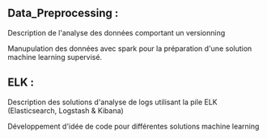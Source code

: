 ## Data_Preprocessing : 
Description de l'analyse des données comportant un versionning

Manupulation des données avec spark pour la préparation d'une solution machine learning supervisé.

## ELK :  
Description des solutions d'analyse de logs utilisant la pile ELK (Elasticsearch, Logstash & Kibana)

Développement d'idée de code pour différentes solutions machine learning
